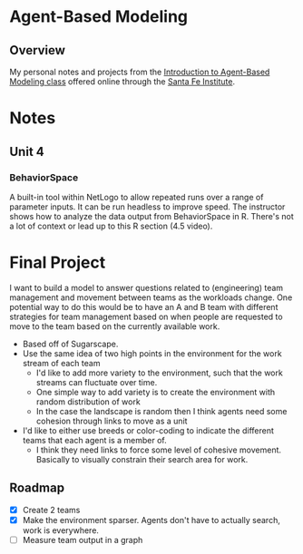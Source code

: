 # Agent-Based Modeling
## Overview
My personal notes and projects from the [Introduction to Agent-Based Modeling class](https://www.complexityexplorer.org/courses/121-introduction-to-agent-based-modeling) offered online through the [Santa Fe Institute](https://santafe.edu).

# Notes
## Unit 4
### BehaviorSpace
A built-in tool within NetLogo to allow repeated runs over a range of parameter inputs.
It can be run headless to improve speed.
The instructor shows how to analyze the data output from BehaviorSpace in R. There's not a lot of context or lead up to this R section (4.5 video).

# Final Project
I want to build a model to answer questions related to (engineering) team management and movement between teams as the workloads change. One potential way to do this would be to have an A and B team with different strategies for team management based on when people are requested to move to the team based on the currently available work.

* Based off of Sugarscape.
* Use the same idea of two high points in the environment for the work stream of each team
    * I'd like to add more variety to the environment, such that the work streams can fluctuate over time.
    * One simple way to add variety is to create the environment with random distribution of work
    * In the case the landscape is random then I think agents need some cohesion through links to move as a unit
* I'd like to either use breeds or color-coding to indicate the different teams that each agent is a member of.
    * I think they need links to force some level of cohesive movement. Basically to visually constrain their search area for work.

## Roadmap
* [x] Create 2 teams
* [x] Make the environment sparser. Agents don't have to actually search, work is everywhere.
* [ ] Measure team output in a graph